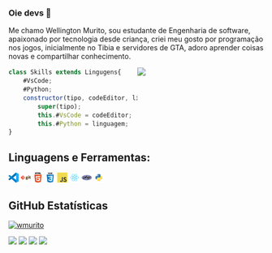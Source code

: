 
### Oie devs 👋

Me chamo Wellington Murito, sou estudante de Engenharia de software, apaixonado por tecnologia desde criança, criei meu gosto por programação nos jogos, inicialmente no Tibia e servidores de GTA, adoro aprender coisas novas e compartilhar conhecimento.


<img align="right" width="250" src="https://www.ubblie.com/src/img/gifs/fcf7fd0c619bb87706533079240915f3.gif" />

~~~javascript
class Skills extends Lingugens{
    #VsCode;
    #Python;
    constructor(tipo, codeEditor, linguagem){
        super(tipo);
        this.#VsCode = codeEditor;
        this.#Python = linguagem;
}
~~~

## **Linguagens e Ferramentas:**  
<code><img height="20" src="https://raw.githubusercontent.com/github/explore/80688e429a7d4ef2fca1e82350fe8e3517d3494d/topics/visual-studio-code/visual-studio-code.png"></code>
<code><img height="20" src="https://raw.githubusercontent.com/github/explore/80688e429a7d4ef2fca1e82350fe8e3517d3494d/topics/git/git.png"></code>
<code><img height="20" src="https://raw.githubusercontent.com/github/explore/80688e429a7d4ef2fca1e82350fe8e3517d3494d/topics/html/html.png"></code>
<code><img height="20" src="https://raw.githubusercontent.com/github/explore/80688e429a7d4ef2fca1e82350fe8e3517d3494d/topics/css/css.png"></code>
<code><img height="20" src="https://raw.githubusercontent.com/github/explore/80688e429a7d4ef2fca1e82350fe8e3517d3494d/topics/javascript/javascript.png"></code>
<code><img height="20" src="https://raw.githubusercontent.com/github/explore/80688e429a7d4ef2fca1e82350fe8e3517d3494d/topics/react/react.png"></code>
<code><img height="20" src="https://raw.githubusercontent.com/github/explore/80688e429a7d4ef2fca1e82350fe8e3517d3494d/topics/php/php.png"></code>
<code><img height="20" src="https://raw.githubusercontent.com/github/explore/80688e429a7d4ef2fca1e82350fe8e3517d3494d/topics/python/python.png"></code>



## **GitHub Estatísticas**

[![wmurito](https://github-readme-stats.vercel.app/api/top-langs/?username=wmurito&hide=html&layout=compact&theme=default)](https://github.com/anuraghazra/github-readme-stats)



<p align="left">
  <a href="elinho.murito@gmail.com" alt="Gmail">
  <img src="https://img.shields.io/badge/-Gmail-FF0000?style=flat-square&labelColor=FF0000&logo=gmail&logoColor=white&link=LINK-DO-SEU-EMAIL" /></a>

  <a href="linkedin.com/in/wellington-murito-aba51760" alt="Linkedin">
  <img src="https://img.shields.io/badge/-Linkedin-0e76a8?style=flat-square&logo=Linkedin&logoColor=white&link=LINK-DO-SEU-LINKEDIN" /></a>

  <a href="twitter.com/_murito" alt="Twitter">
  <img src="https://img.shields.io/badge/-twitter-3b5998?style=flat-square&labelColor=3b5998&logo=twitter&logoColor=white&link=LINK-DO-SEU-TWITTER"/></a>

  <a href="instagram.com/wmurito" alt="Instagram">
  <img src="https://img.shields.io/badge/-Instagram-DF0174?style=flat-square&labelColor=DF0174&logo=instagram&logoColor=white&link=LINK-DO-SEU-INSTAGRAM"/></a>
</p>

